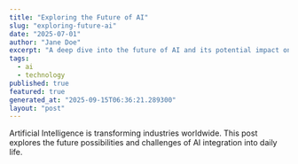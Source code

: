 ```yaml
---
title: "Exploring the Future of AI"
slug: "exploring-future-ai"
date: "2025-07-01"
author: "Jane Doe"
excerpt: "A deep dive into the future of AI and its potential impact on various sectors."
tags:
  - ai
  - technology
published: true
featured: true
generated_at: "2025-09-15T06:36:21.289300"
layout: "post"
---
```


Artificial Intelligence is transforming industries worldwide. This post explores the future possibilities and challenges of AI integration into daily life.